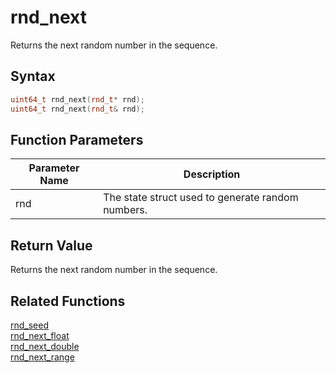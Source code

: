# rnd_next

Returns the next random number in the sequence.

## Syntax

```cpp
uint64_t rnd_next(rnd_t* rnd);
uint64_t rnd_next(rnd_t& rnd);
```

## Function Parameters

Parameter Name | Description
--- | ---
rnd | The state struct used to generate random numbers.

## Return Value

Returns the next random number in the sequence.

## Related Functions

[rnd_seed](https://github.com/RandyGaul/cute_framework/blob/master/doc/math/rnd/rnd_seed.md)  
[rnd_next_float](https://github.com/RandyGaul/cute_framework/blob/master/doc/math/rnd/rnd_next_float.md)  
[rnd_next_double](https://github.com/RandyGaul/cute_framework/blob/master/doc/math/rnd/rnd_next_double.md)  
[rnd_next_range](https://github.com/RandyGaul/cute_framework/blob/master/doc/math/rnd/rnd_next_range.md)  
